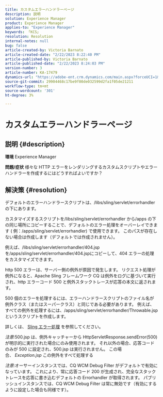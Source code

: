 ```yaml
---
title: カスタムエラーハンドラーページ
description: 説明
solution: Experience Manager
product: Experience Manager
applies-to: "Experience Manager"
keywords: 「KCS」
resolution: Resolution
internal-notes: null
bug: false
article-created-by: Victoria Barnato
article-created-date: "2/22/2023 8:22:40 PM"
article-published-by: Victoria Barnato
article-published-date: "2/22/2023 8:24:03 PM"
version-number: 3
article-number: KA-17479
dynamics-url: "https://adobe-ent.crm.dynamics.com/main.aspx?forceUCI=1&pagetype=entityrecord&etn=knowledgearticle&id=8df423a3-eeb2-ed11-83fe-6045bd0067ea"
source-git-commit: 29904468c17be9f00de032599d2fa1f05de21211
workflow-type: tm+mt
source-wordcount: '301'
ht-degree: 3%

---
```


# カスタムエラーハンドラーページ

## 説明 {#description}

<b>環境</b>
Experience Manager


<b>問題/症状</b>
様々な HTTP エラーをレンダリングするカスタムスクリプトやエラーハンドラーを作成するにはどうすればよいですか？


## 解決策 {#resolution}


デフォルトのエラーハンドラースクリプトは、/libs/sling/servlet/errorhandler の下にあります。

カスタマイズするスクリプトを/libs/sling/servlet/errorhandler から/apps の下の同じ場所にコピーすることで、デフォルトのエラー処理をオーバーレイできます ( 例：/apps/sling/servlet/errorhandler) で使用できます。 このパスが存在しない場合は作成します（デフォルトでは作成されません）。

例えば、/libs/sling/servlet/errorhandler/404.jspを/apps/sling/servlet/errorhandler/404.jspにコピーして、404 エラーの処理をカスタマイズできます。

http 500 エラーは、サーバー側の例外が原因で発生します。 リクエスト処理が例外になると、Apache Sling フレームワーク CQ は例外をログに基づいて実行され、http エラーコード 500 と例外スタックトレースが応答の本文に返されます。

500 個のエラーを処理するには、エラーハンドラースクリプトのファイル名が例外クラス（またはスーパークラス）と同じである必要があります。 例えば、すべての例外を処理するには、/apps/sling/servlet/errorhandler/Throwable.jspというスクリプトを作成します。

詳しくは、 [Sling エラー処理](https://sling.apache.org/documentation/the-sling-engine/errorhandling.html) を参照してください。

*注意*:500.jsp は、例外キャッチャーから HttpServletResponse.sendError(500) が明示的に実行された場合にのみ使用されます。
それ以外の場合、応答コードのみが 500 に設定され、500.jsp は実行されません。
この場合、 *Exception.jsp* この例外をすべて処理する

*注意*:オーサーインスタンスでは、CQ WCM Debug Filter がデフォルトで有効になっています。 これにより、常に応答コード 200 が生成され、完全なスタックトレースを応答に書き込むデフォルトの Errorhandler が取得されます。 パブリッシュインスタンスでは、CQ WCM Debug Filter は常に無効です（有効にするように設定した場合も同様です）。
